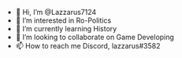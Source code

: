 - 👋 Hi, I’m @Lazzarus7124
- 👀 I’m interested in Ro-Politics
- 🌱 I’m currently learning History
- 💞️ I’m looking to collaborate on Game Developing
- 📫 How to reach me Discord, lazzarus#3582

<!---
Lazzarus7124/Lazzarus7124 is a ✨ special ✨ repository because its `README.md` (this file) appears on your GitHub profile.
You can click the Preview link to take a look at your changes.
--->
